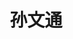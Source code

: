 ---
layout: member
title: 孙文通
graduate-from: 河北大学
position: 博士研究生
research: 纳米载体的构建及其在肿瘤骨转移方面的应用研究
email: Wentongsun at whu.edu.cn
image: /images/members/孙文通.jpg
alumni: false
---